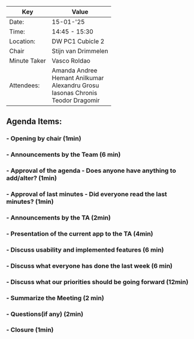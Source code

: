 | Key          | Value                                                                       |
|--------------|-----------------------------------------------------------------------------|
| Date:        | 15-01-'25                                                                    |
| Time:        | 14:45 - 15:30                                                               |
| Location:    | DW PC1 Cubicle 2                                                            |
| Chair        | Stijn van Drimmelen                                                         |
| Minute Taker | Vasco Roldao                                                              |
| Attendees:   | Amanda Andree<br/>Hemant Anilkumar<br/>Alexandru Grosu<br/>Iasonas Chronis<br /> Teodor Dragomir |

## Agenda Items:

### - Opening by chair (1min)
### - **Announcements by the Team (6 min)**
### - Approval of the agenda - Does anyone have anything to add/alter? (1min)
### - Approval of last minutes - Did everyone read the last minutes? (1min)
### - Announcements by the TA (2min)
### - Presentation of the current app to the TA (4min)
### - Discuss usability and implemented features (6 min)
### - Discuss what everyone has done the last week (6 min)
### - Discuss what our priorities should be going forward (12min)
### - **Summarize the Meeting (2 min)**
### - Questions(if any) (2min)
### - Closure (1min)